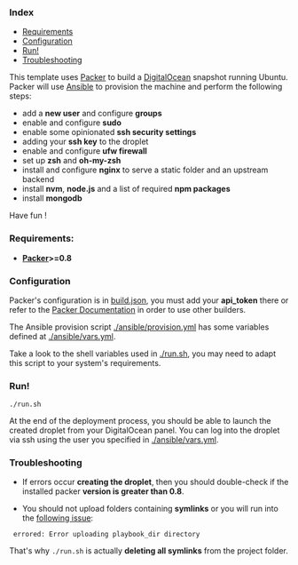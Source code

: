 ### Index

- [Requirements](#requirements)
- [Configuration](#configuration)
- [Run!](#run)
- [Troubleshooting](#troubleshooting)


This template uses [Packer](https://www.packer.io/) to build a [DigitalOcean](https://digitalocean.com) snapshot running Ubuntu.
Packer will use [Ansible](http://ansible.com/) to provision the machine and perform the following steps:

- add a **new user** and configure **groups**
- enable and configure **sudo**
- enable some opinionated **ssh security settings**
- adding your **ssh key** to the droplet
- enable and configure **ufw firewall**
- set up **zsh** and **oh-my-zsh**
- install and configure **nginx** to serve a static folder and an upstream backend
- install **nvm**, **node.js** and a list of required **npm packages**
- install **mongodb**

Have fun !

### Requirements:

- **[Packer](https://www.packer.io/downloads)>=0.8**

### Configuration

Packer's configuration is in [build.json](https://github.com/wbkd/nginx-nvm-mongo/blob/master/build.json), you must add your **api_token** there or refer to the [Packer Documentation](https://www.packer.io/docs) in order to use other builders.

The Ansible provision script [./ansible/provision.yml](https://github.com/wbkd/nginx-nvm-mongo/blob/master/ansible/provision.yml) has some variables defined at [./ansible/vars.yml](https://github.com/wbkd/nginx-nvm-mongo/blob/master/ansible/vars.yml).

Take a look to the shell variables used in [./run.sh](https://github.com/wbkd/nginx-nvm-mongo/blob/master/run.sh), you may need to adapt this script to your system's requirements.

### Run!

```
./run.sh
```

At the end of the deployment process, you should be able to launch the created droplet from your DigitalOcean panel.
You can log into the droplet via ssh using the user you specified in [./ansible/vars.yml](https://github.com/wbkd/nginx-nvm-mongo/blob/master/ansible/vars.yml).

### Troubleshooting

- If errors occur **creating the droplet**, then you should double-check if the installed packer **version is greater than 0.8**.

- You should not upload folders containing **symlinks** or you will run into the [following issue](https://github.com/mitchellh/packer/issues/1627):
 ```
  errored: Error uploading playbook_dir directory
  ```
  That's why `./run.sh` is actually **deleting all symlinks** from the project folder.

